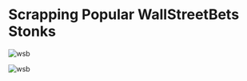 # Scrapping Popular WallStreetBets Stonks 

![wsb 
](https://github.com/ankurv37/WallStreetBets/blob/master/wsb.PNG )



![wsb 
](https://github.com/ankurv37/WallStreetBets/blob/master/stonk_mention.PNG )
